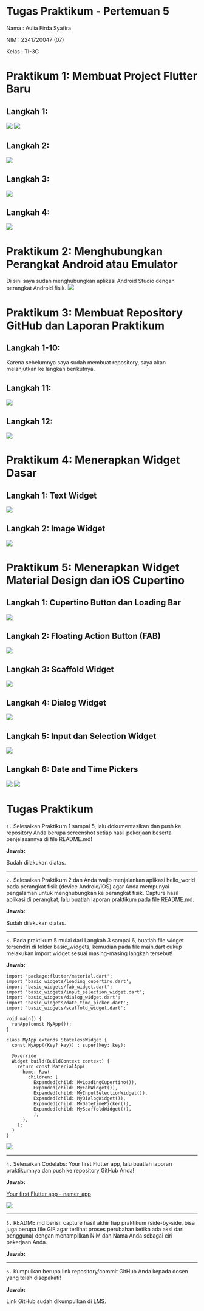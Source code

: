 # **Tugas Praktikum - Pertemuan 5**
Nama : Aulia Firda Syafira

NIM : 2241720047 (07)

Kelas : TI-3G


# Praktikum 1: Membuat Project Flutter Baru
## **Langkah 1:**
<img src=img/praktikum1_1.png>
<img src=img/praktikum1_2.png>

## **Langkah 2:**
<img src=img/praktikum1_3.png>

## **Langkah 3:**
<img src=img/praktikum1_5.png>

## **Langkah 4:**
<img src=img/praktikum1_4.png>

# Praktikum 2: Menghubungkan Perangkat Android atau Emulator

Di sini saya sudah menghubungkan aplikasi Android Studio dengan perangkat Android fisik.
<img src=img/praktikum2_1.jpg>

# Praktikum 3: Membuat Repository GitHub dan Laporan Praktikum

## **Langkah 1-10:**
Karena sebelumnya saya sudah membuat repository, saya akan melanjutkan ke langkah berikutnya.

## **Langkah 11:**

<img src=img/praktikum3_1.png>

## **Langkah 12:**
<img src=img/praktikum3_2.png>

# Praktikum 4: Menerapkan Widget Dasar
## **Langkah 1: Text Widget**
<img src=img/praktikum3_4.png>

## **Langkah 2: Image Widget**
<img src=img/praktikum3_5.png>

# Praktikum 5: Menerapkan Widget Material Design dan iOS Cupertino
## Langkah 1: Cupertino Button dan Loading Bar
<img src=img/praktikum5_1.png>

## Langkah 2: Floating Action Button (FAB)
<img src=img/praktikum5_2.png>

## Langkah 3: Scaffold Widget
<img src=img/praktikum5_2.png>

## Langkah 4: Dialog Widget
<img src=img/praktikum5_3.png>

## Langkah 5: Input dan Selection Widget
<img src=img/praktikum5_4.png>

## Langkah 6: Date and Time Pickers
<img src=img/praktikum5_6.png>
<img src=img/praktikum5_5.png>


# Tugas Praktikum
`1.` Selesaikan Praktikum 1 sampai 5, lalu dokumentasikan dan push ke repository Anda berupa screenshot setiap hasil pekerjaan beserta penjelasannya di file README.md!

**Jawab:**

Sudah dilakukan diatas.

---

`2.` Selesaikan Praktikum 2 dan Anda wajib menjalankan aplikasi hello_world pada perangkat fisik (device Android/iOS) agar Anda mempunyai pengalaman untuk menghubungkan ke perangkat fisik. Capture hasil aplikasi di perangkat, lalu buatlah laporan praktikum pada file README.md.

**Jawab:**

Sudah dilakukan diatas.

---

`3.` Pada praktikum 5 mulai dari Langkah 3 sampai 6, buatlah file widget tersendiri di folder basic_widgets, kemudian pada file main.dart cukup melakukan import widget sesuai masing-masing langkah tersebut!

**Jawab:**
```
import 'package:flutter/material.dart';
import 'basic_widgets/loading_cupertino.dart';
import 'basic_widgets/fab_widget.dart';
import 'basic_widgets/input_selection_widget.dart';
import 'basic_widgets/dialog_widget.dart';
import 'basic_widgets/date_time_picker.dart';
import 'basic_widgets/scaffold_widget.dart';

void main() {
  runApp(const MyApp());
}

class MyApp extends StatelessWidget {
  const MyApp({Key? key}) : super(key: key);

  @override
  Widget build(BuildContext context) {
    return const MaterialApp(
      home: Row(
        children: [
          Expanded(child: MyLoadingCupertino()),
          Expanded(child: MyFabWidget()),
          Expanded(child: MyInputSelectionWidget()),
          Expanded(child: MyDialogWidget()),
          Expanded(child: MyDateTimePicker()),
          Expanded(child: MyScaffoldWidget()),
          ],
      ),
    );
  }
}
```
<img src=img/tugas1.jpg>

---

`4.` Selesaikan Codelabs: Your first Flutter app, lalu buatlah laporan praktikumnya dan push ke repository GitHub Anda!

**Jawab:**

[Your first Flutter app - namer_app](https://github.com/auliafsyafira/07_Pemrograman-Mobile/tree/main/Pertemuan%205/namer_app)

<img src=img/namer_app.gif>

---

`5.` README.md berisi: capture hasil akhir tiap praktikum (side-by-side, bisa juga berupa file GIF agar terlihat proses perubahan ketika ada aksi dari pengguna) dengan menampilkan NIM dan Nama Anda sebagai ciri pekerjaan Anda.

**Jawab:**

---

`6.` Kumpulkan berupa link repository/commit GitHub Anda kepada dosen yang telah disepakati!

**Jawab:**

Link GitHub sudah dikumpulkan di LMS.